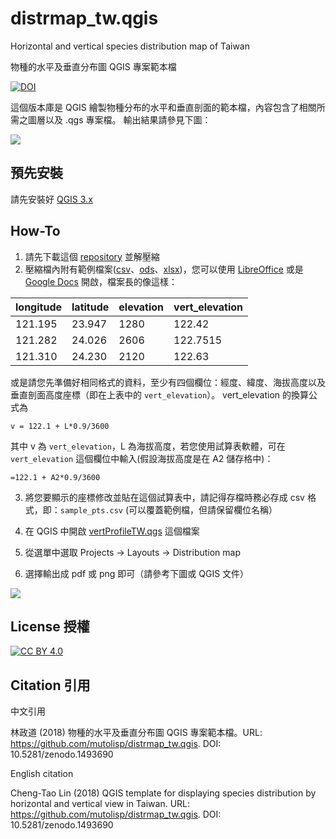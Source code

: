 # distrmap_tw.qgis
Horizontal and vertical species distribution map of Taiwan

物種的水平及垂直分布圖 QGIS 專案範本檔

[![DOI](https://zenodo.org/badge/82152043.svg)](https://zenodo.org/badge/latestdoi/82152043)


這個版本庫是 QGIS 繪製物種分布的水平和垂直剖面的範本檔，內容包含了相關所需之圖層以及 .qgs 專案檔。
輸出結果請參見下圖：

![](https://github.com/mutolisp/distrmap_tw.qgis/raw/master/docs/output_distr_map.png)

## 預先安裝

請先安裝好 [QGIS 3.x](https://qgis.org)

## How-To

1. 請先下載這個 [repository](https://github.com/mutolisp/distrmap_tw.qgis/archive/master.zip) 並解壓縮
2. 壓縮檔內附有範例檔案([csv](https://github.com/mutolisp/distrmap_tw.qgis/raw/sample_pts.csv)、[ods](https://github.com/mutolisp/distrmap_tw.qgis/raw/sample_pts.ods)、[xlsx](https://github.com/mutolisp/distrmap_tw.qgis/raw/sample_pts.xlsx))，您可以使用 [LibreOffice](http://libreoffice.org) 或是 [Google Docs](https://docs.google.com) 開啟，檔案長的像這樣：

|longitude | latitude | elevation | vert_elevation |
|----------|----------|-----------| -------------- |
|121.195   | 23.947   | 1280      |         122.42 |
|121.282   | 24.026   | 2606      |       122.7515 |
|121.310   | 24.230   | 2120      |         122.63 |

或是請您先準備好相同格式的資料，至少有四個欄位：經度、緯度、海拔高度以及垂直剖面高度座標（即在上表中的 ```vert_elevation```）。
vert_elevation 的換算公式為

```
v = 122.1 + L*0.9/3600
```
其中 v 為 ```vert_elevation```，L 為海拔高度，若您使用試算表軟體，可在 ```vert_elevation``` 這個欄位中輸入(假設海拔高度是在 A2 儲存格中)：
```
=122.1 + A2*0.9/3600
```
3. 將您要顯示的座標修改並貼在這個試算表中，請記得存檔時務必存成 csv 格式，即：```sample_pts.csv``` (可以覆蓋範例檔，但請保留欄位名稱）

4. 在 QGIS 中開啟 [vertProfileTW.qgs](https://github.com/mutolisp/distrmap_tw.qgis/raw/vertProfileTW.qgs) 這個檔案

5. 從選單中選取 Projects -> Layouts -> Distribution map

6. 選擇輸出成 pdf 或 png 即可（請參考下圖或 QGIS 文件）

![](https://github.com/mutolisp/distrmap_tw.qgis/raw/master/docs/export_distr_map.png)

## License 授權

[![CC BY 4.0](https://img.shields.io/badge/License-CC%20BY%204.0-lightgrey.svg)](https://creativecommons.org/licenses/by/4.0/)

## Citation 引用

中文引用

林政道 (2018) 物種的水平及垂直分布圖 QGIS 專案範本檔。URL: https://github.com/mutolisp/distrmap_tw.qgis. DOI: 10.5281/zenodo.1493690

English citation

Cheng-Tao Lin (2018) QGIS template for displaying species distribution by horizontal and vertical view in Taiwan. URL: https://github.com/mutolisp/distrmap_tw.qgis. DOI: 10.5281/zenodo.1493690
